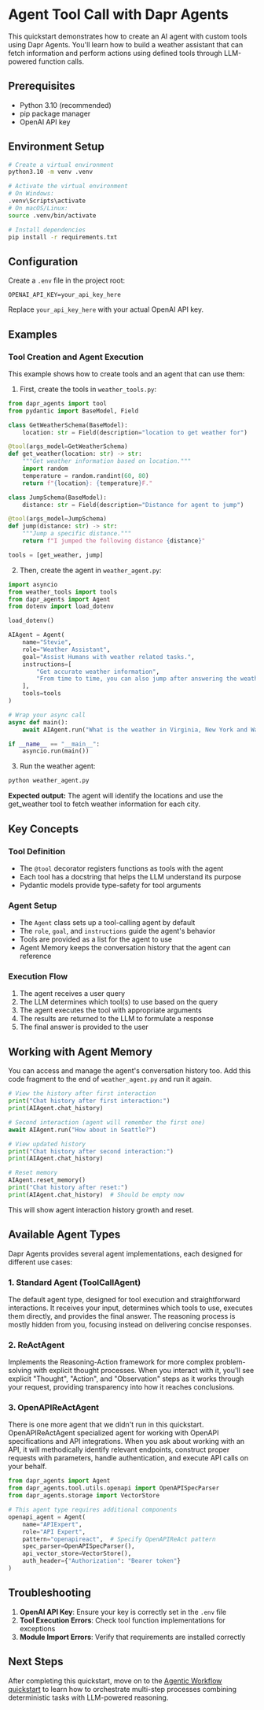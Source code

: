# Agent Tool Call with Dapr Agents

This quickstart demonstrates how to create an AI agent with custom tools using Dapr Agents. You'll learn how to build a weather assistant that can fetch information and perform actions using defined tools through LLM-powered function calls.

## Prerequisites

- Python 3.10 (recommended)
- pip package manager
- OpenAI API key

## Environment Setup

```bash
# Create a virtual environment
python3.10 -m venv .venv

# Activate the virtual environment 
# On Windows:
.venv\Scripts\activate
# On macOS/Linux:
source .venv/bin/activate

# Install dependencies
pip install -r requirements.txt
```

## Configuration

Create a `.env` file in the project root:

```env
OPENAI_API_KEY=your_api_key_here
```

Replace `your_api_key_here` with your actual OpenAI API key.

## Examples

### Tool Creation and Agent Execution

This example shows how to create tools and an agent that can use them:

1. First, create the tools in `weather_tools.py`:

```python
from dapr_agents import tool
from pydantic import BaseModel, Field

class GetWeatherSchema(BaseModel):
    location: str = Field(description="location to get weather for")

@tool(args_model=GetWeatherSchema)
def get_weather(location: str) -> str:
    """Get weather information based on location."""
    import random
    temperature = random.randint(60, 80)
    return f"{location}: {temperature}F."

class JumpSchema(BaseModel):
    distance: str = Field(description="Distance for agent to jump")

@tool(args_model=JumpSchema)
def jump(distance: str) -> str:
    """Jump a specific distance."""
    return f"I jumped the following distance {distance}"

tools = [get_weather, jump]
```

2. Then, create the agent in `weather_agent.py`:

```python
import asyncio
from weather_tools import tools
from dapr_agents import Agent
from dotenv import load_dotenv

load_dotenv()

AIAgent = Agent(
    name="Stevie",
    role="Weather Assistant",
    goal="Assist Humans with weather related tasks.",
    instructions=[
        "Get accurate weather information",
        "From time to time, you can also jump after answering the weather question."
    ],
    tools=tools
)

# Wrap your async call
async def main():
    await AIAgent.run("What is the weather in Virginia, New York and Washington DC?")

if __name__ == "__main__":
    asyncio.run(main())
```

3. Run the weather agent:

<!-- STEP
name: Run text completion example
expected_stdout_lines:
  - "user:"
  - "What is the weather in Virginia, New York and Washington DC?"
  - "assistant:"
  - "Function name: GetWeather (Call Id:"
  - 'Arguments: {"location":'
  - "assistant:"
  - "Function name: GetWeather (Call Id:"
  - 'Arguments: {"location":'
  - "assistant:"
  - "Function name: GetWeather (Call Id:"
  - 'Arguments: {"location":'
  - "GetWeather(tool)"
  - "Virginia"
  - "GetWeather(tool)"
  - "New York"
  - "GetWeather(tool)"
  - "Washington DC"
timeout_seconds: 30
output_match_mode: substring
-->
```bash
python weather_agent.py
```
<!-- END_STEP -->

**Expected output:** The agent will identify the locations and use the get_weather tool to fetch weather information for each city.

## Key Concepts

### Tool Definition
- The `@tool` decorator registers functions as tools with the agent
- Each tool has a docstring that helps the LLM understand its purpose
- Pydantic models provide type-safety for tool arguments

### Agent Setup
- The `Agent` class sets up a tool-calling agent by default
- The `role`, `goal`, and `instructions` guide the agent's behavior
- Tools are provided as a list for the agent to use
- Agent Memory keeps the conversation history that the agent can reference


### Execution Flow
1. The agent receives a user query
2. The LLM determines which tool(s) to use based on the query
3. The agent executes the tool with appropriate arguments
4. The results are returned to the LLM to formulate a response
5. The final answer is provided to the user

## Working with Agent Memory

You can access and manage the agent's conversation history too. Add this code fragment to the end of `weather_agent.py` and run it again.

```python
# View the history after first interaction
print("Chat history after first interaction:")
print(AIAgent.chat_history)

# Second interaction (agent will remember the first one)
await AIAgent.run("How about in Seattle?")

# View updated history
print("Chat history after second interaction:")
print(AIAgent.chat_history)

# Reset memory
AIAgent.reset_memory()
print("Chat history after reset:")
print(AIAgent.chat_history)  # Should be empty now
```
This will show agent interaction history growth and reset.

## Available Agent Types

Dapr Agents provides several agent implementations, each designed for different use cases:

### 1. Standard Agent (ToolCallAgent)
The default agent type, designed for tool execution and straightforward interactions. It receives your input, determines which tools to use, executes them directly, and provides the final answer. The reasoning process is mostly hidden from you, focusing instead on delivering concise responses.

### 2. ReActAgent
Implements the Reasoning-Action framework for more complex problem-solving with explicit thought processes.
When you interact with it, you'll see explicit "Thought", "Action", and "Observation" steps as it works through your request, providing transparency into how it reaches conclusions.

### 3. OpenAPIReActAgent
There is one more agent that we didn't run in this quickstart. OpenAPIReActAgent specialized agent for working with OpenAPI specifications and API integrations. When you ask about working with an API, it will methodically identify relevant endpoints, construct proper requests with parameters, handle authentication, and execute API calls on your behalf.

```python
from dapr_agents import Agent
from dapr_agents.tool.utils.openapi import OpenAPISpecParser
from dapr_agents.storage import VectorStore

# This agent type requires additional components
openapi_agent = Agent(
    name="APIExpert",
    role="API Expert",
    pattern="openapireact",  # Specify OpenAPIReAct pattern
    spec_parser=OpenAPISpecParser(),
    api_vector_store=VectorStore(),
    auth_header={"Authorization": "Bearer token"}
)
```

## Troubleshooting

1. **OpenAI API Key**: Ensure your key is correctly set in the `.env` file
2. **Tool Execution Errors**: Check tool function implementations for exceptions
3. **Module Import Errors**: Verify that requirements are installed correctly

## Next Steps

After completing this quickstart, move on to the [Agentic Workflow quickstart](../04-agentic-workflow/README.md) to learn how to orchestrate multi-step processes combining deterministic tasks with LLM-powered reasoning.